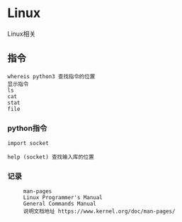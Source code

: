 # Linux
Linux相关
## 指令

    whereis python3 查找指令的位置
    显示指令
    ls
    cat
    stat
    file

### python指令

    import socket

    help (socket) 查找输入库的位置
    
### 记录

         man-pages
         Linux Programmer's Manual 
         General Commands Manual 
         说明文档地址 https://www.kernel.org/doc/man-pages/


